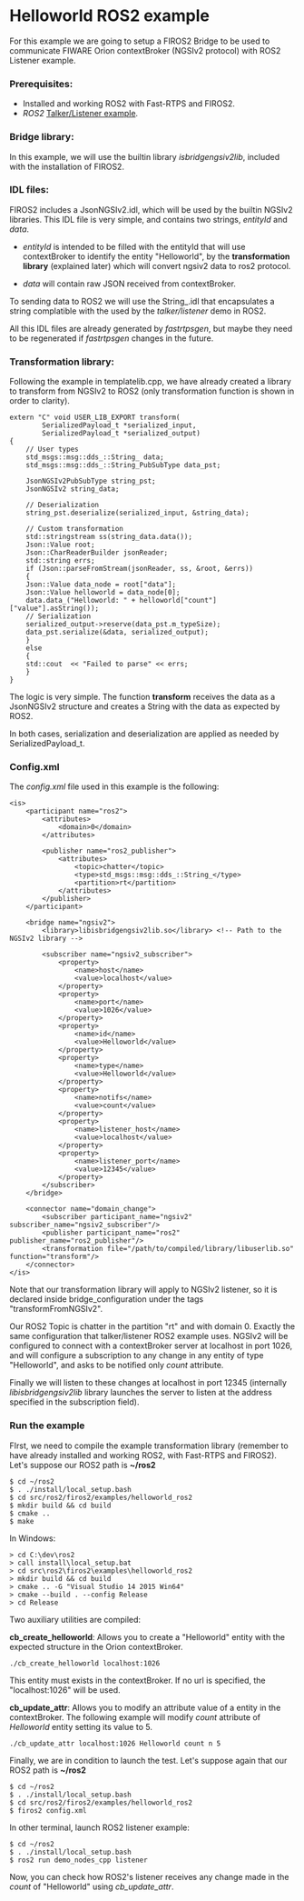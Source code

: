 # Helloworld ROS2 example

For this example we are going to setup a FIROS2 Bridge to be used to communicate FIWARE Orion contextBroker (NGSIv2 protocol) with ROS2 Listener example.

### Prerequisites:

- Installed and working ROS2 with Fast-RTPS and FIROS2.
- *ROS2* [Talker/Listener example](https://github.com/ros2/ros2/wiki/Linux-Development-Setup#try-some-examples>).

### Bridge library:

In this example, we will use the builtin library *isbridgengsiv2lib*, included with the installation of FIROS2.

### IDL files:

FIROS2 includes a JsonNGSIv2.idl, which will be used by the builtin NGSIv2 libraries. This IDL file is very simple, and contains two strings, *entityId* and *data*.

- *entityId* is intended to be filled with the entityId that will use contextBroker to identify the entity "Helloworld", by the **transformation library** (explained later) which will convert ngsiv2 data to ros2 protocol.

- *data* will contain raw JSON received from contextBroker.

To sending data to ROS2 we will use the String_.idl that encapsulates a string complatible with the used by the *talker/listener* demo in ROS2.

All this IDL files are already generated by *fastrtpsgen*, but maybe they need to be regenerated if *fastrtpsgen* changes in the future.

### Transformation library:

Following the example in templatelib.cpp, we have already created a library to transform from NGSIv2 to ROS2 (only transformation function is shown in order to clarity).

	extern "C" void USER_LIB_EXPORT transform(
			SerializedPayload_t *serialized_input,
			SerializedPayload_t *serialized_output)
	{
	    // User types
	    std_msgs::msg::dds_::String_ data;
	    std_msgs::msg::dds_::String_PubSubType data_pst;

	    JsonNGSIv2PubSubType string_pst;
	    JsonNGSIv2 string_data;

	    // Deserialization
	    string_pst.deserialize(serialized_input, &string_data);

	    // Custom transformation
	    std::stringstream ss(string_data.data());
	    Json::Value root;
	    Json::CharReaderBuilder jsonReader;
	    std::string errs;
	    if (Json::parseFromStream(jsonReader, ss, &root, &errs))
	    {
		Json::Value data_node = root["data"];
		Json::Value helloworld = data_node[0];
		data.data_("Helloworld: " + helloworld["count"]["value"].asString());
		// Serialization
		serialized_output->reserve(data_pst.m_typeSize);
		data_pst.serialize(&data, serialized_output);
	    }
	    else
	    {
		std::cout  << "Failed to parse" << errs;
	    }
	}


The logic is very simple. The function **transform** receives the data as a JsonNGSIv2 structure and creates a String with the data as expected by ROS2.

In both cases, serialization and deserialization are applied as needed by SerializedPayload_t.

### Config.xml

The *config.xml* file used in this example is the following:

    <is>
        <participant name="ros2">
            <attributes>
                <domain>0</domain>
            </attributes>

            <publisher name="ros2_publisher">
                <attributes>
                    <topic>chatter</topic>
                    <type>std_msgs::msg::dds_::String_</type>
                    <partition>rt</partition>
                </attributes>
            </publisher>
        </participant>

        <bridge name="ngsiv2">
            <library>libisbridgengsiv2lib.so</library> <!-- Path to the NGSIv2 library -->

            <subscriber name="ngsiv2_subscriber">
                <property>
                    <name>host</name>
                    <value>localhost</value>
                </property>
                <property>
                    <name>port</name>
                    <value>1026</value>
                </property>
                <property>
                    <name>id</name>
                    <value>Helloworld</value>
                </property>
                <property>
                    <name>type</name>
                    <value>Helloworld</value>
                </property>
                <property>
                    <name>notifs</name>
                    <value>count</value>
                </property>
                <property>
                    <name>listener_host</name>
                    <value>localhost</value>
                </property>
                <property>
                    <name>listener_port</name>
                    <value>12345</value>
                </property>
            </subscriber>
        </bridge>

        <connector name="domain_change"> 
            <subscriber participant_name="ngsiv2" subscriber_name="ngsiv2_subscriber"/>
            <publisher participant_name="ros2" publisher_name="ros2_publisher"/>
            <transformation file="/path/to/compiled/library/libuserlib.so" function="transform"/>
        </connector>
    </is>


Note that our transformation library will apply to NGSIv2 listener, so it is declared inside bridge_configuration under the tags "transformFromNGSIv2".

Our ROS2 Topic is chatter in the partition "rt" and with domain 0. Exactly the same configuration that talker/listener ROS2 example uses.
NGSIv2 will be configured to connect with a contextBroker server at localhost in port 1026, and will configure a subscription to any change in any entity of type "Helloworld", and asks to be notified only *count* attribute.

Finally we will listen to these changes at localhost in port 12345 (internally *libisbridgengsiv2lib* library launches the server to listen at the address specified in the subscription field).

### Run the example

FIrst, we need to compile the example transformation library (remember to have already installed and working ROS2, with Fast-RTPS and FIROS2).
Let's suppose our ROS2 path is **~/ros2**

	$ cd ~/ros2
	$ . ./install/local_setup.bash
	$ cd src/ros2/firos2/examples/helloworld_ros2
	$ mkdir build && cd build
	$ cmake ..
	$ make

In Windows:

	> cd C:\dev\ros2
	> call install\local_setup.bat
	> cd src\ros2\firos2\examples\helloworld_ros2
    > mkdir build && cd build
    > cmake .. -G "Visual Studio 14 2015 Win64"
    > cmake --build . --config Release
    > cd Release

Two auxiliary utilities are compiled:

**cb_create_helloworld**: Allows you to create a "Helloworld" entity with the expected structure in the Orion contextBroker.

	./cb_create_helloworld localhost:1026

This entity must exists in the contextBroker. If no url is specified, the "localhost:1026" will be used.

**cb_update_attr**: Allows you to modify an attribute value of a entity in the contextBroker.
The following example will modify *count* attribute of *Helloworld* entity setting its value to 5.

	./cb_update_attr localhost:1026 Helloworld count n 5

Finally, we are in condition to launch the test.
Let's suppose again that our ROS2 path is **~/ros2**

	$ cd ~/ros2
	$ . ./install/local_setup.bash
	$ cd src/ros2/firos2/examples/helloworld_ros2
	$ firos2 config.xml

In other terminal, launch ROS2 listener example:

	$ cd ~/ros2
	$ . ./install/local_setup.bash
	$ ros2 run demo_nodes_cpp listener

Now, you can check how ROS2's listener receives any change made in the *count* of "Helloworld" using *cb_update_attr*.
